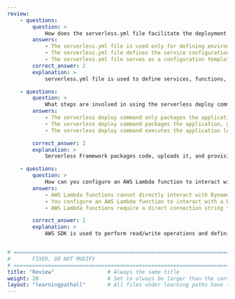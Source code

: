 ```yaml
---
review:
    - questions:
        question: >
            How does the serverless.yml file facilitate the deployment and management of serverless applications, and what are its key components?
        answers:
            - The serverless.yml file is used only for defining environment variables for AWS Lambda functions, and it does not impact resource deployment.
            - The serverless.yml file defines the service configuration, including functions, events, and resources, enabling the Serverless Framework to automate deployment and manage cloud infrastructure.
            - The serverless.yml file serves as a configuration template for the AWS CloudFormation stack and is primarily used for setting user permissions for the serverless application.
        correct_answer: 2
        explanation: >
            serverless.yml file is used to define services, functions, and resources, and its role in automating the deployment process

    - questions:
        question: >
            What steps are involved in using the serverless deploy command, and how does it ensure that all resources and functions are correctly provisioned and configured in AWS?
        answers:
            - The serverless deploy command only packages the application code into a ZIP file and uploads it to an S3 bucket without provisioning any infrastructure.
            - The serverless deploy command packages the application, generates an infrastructure template, uploads the artifacts, and executes the deployment, provisioning all defined resources and functions automatically.
            - The serverless deploy command executes the application locally and prints logs to the console but does not interact with AWS services.

        correct_answer: 2
        explanation: >
            Serverless Framework packages code, uploads it, and provisions infrastructure automatically.

    - questions:
        question: >
            How can you configure an AWS Lambda function to interact with a DynamoDB table, and what are the benefits of using ES Modules and IAM roles in this context?
        answers:
            - AWS Lambda functions cannot directly interact with DynamoDB tables; they must use an intermediate service like S3 to access data.
            - You configure an AWS Lambda function to interact with a DynamoDB table by using the AWS SDK to perform read/write operations and defining IAM roles to manage permissions, while ES Modules provide a modern syntax for importing dependencies and organizing code.
            - AWS Lambda functions require a direct connection string to the DynamoDB table, and ES Modules are not supported in AWS environments, making CommonJS the only viable module system.

        correct_answer: 2                    
        explanation: >
            AWS SDK is used to perform read/write operations and defining IAM roles to manage permissions, while ES Modules provide a modern syntax for importing dependencies and organizing code.


# ================================================================================
#       FIXED, DO NOT MODIFY
# ================================================================================
title: "Review"                 # Always the same title
weight: 20                      # Set to always be larger than the content in this path
layout: "learningpathall"       # All files under learning paths have this same wrapper
---
```

